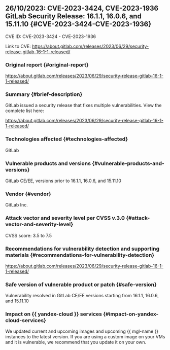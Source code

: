 ## 26/10/2023: CVE-2023-3424, CVE-2023-1936 GitLab Security Release: 16.1.1, 16.0.6, and 15.11.10 {#CVE-2023-3424-CVE-2023-1936}

CVE ID: CVE-2023-3424 - CVE-2023-1936

Link to CVE: <https://about.gitlab.com/releases/2023/06/29/security-release-gitlab-16-1-1-released/>

### Original report {#original-report}

<https://about.gitlab.com/releases/2023/06/29/security-release-gitlab-16-1-1-released/>

### Summary {#brief-description}

GitLab issued a security release that fixes multiple vulnerabilities. View the complete list here:

<https://about.gitlab.com/releases/2023/06/29/security-release-gitlab-16-1-1-released/>

### Technologies affected {#technologies-affected}

GitLab

### Vulnerable products and versions {#vulnerable-products-and-versions}

GitLab CE/EE, versions prior to 16.1.1, 16.0.6, and 15.11.10

### Vendor {#vendor}

GitLab Inc.

### Attack vector and severity level per CVSS v.3.0 {#attack-vector-and-severity-level}

CVSS score: 3.5 to 7.5

### Recommendations for vulnerability detection and supporting materials {#recommendations-for-vulnerability-detection}

<https://about.gitlab.com/releases/2023/06/29/security-release-gitlab-16-1-1-released/>

### Safe version of vulnerable product or patch {#safe-version}

Vulnerability resolved in GitLab CE/EE versions starting from 16.1.1, 16.0.6, and 15.11.10

### Impact on {{ yandex-cloud }} services {#impact-on-yandex-cloud-services}

We updated current and upcoming images and upcoming {{ mgl-name }} instances to the latest version. If you are using a custom image on your VMs and it is vulnerable, we recommend that you update it on your own.
